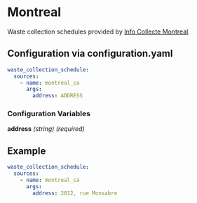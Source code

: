 # Montreal

Waste collection schedules provided by [Info Collecte Montreal](https://montreal.ca/info-collectes/).

## Configuration via configuration.yaml

```yaml
waste_collection_schedule:
  sources:
    - name: montreal_ca
      args:
        address: ADDRESS
```

### Configuration Variables

**address**
*(string) (required)*

## Example

```yaml
waste_collection_schedule:
  sources:
    - name: montreal_ca
      args:
        address: 2812, rue Monsabre
```

